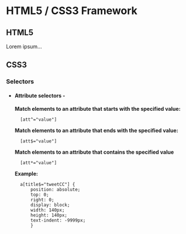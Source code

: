 HTML5 / CSS3 Framework
======================

HTML5
-----

Lorem ipsum...


CSS3
----

### Selectors


* #### Attribute selectors -

    **Match elements to an attribute that starts with the specified value:**

        [att^="value"] 

    **Match elements to an attribute that ends with the specified value:**

        [att$="value"]

    **Match elements to an attribute that contains the specified value**

        [att*="value"]


    **Example:**

        a[title$="tweetCC"] {
		    position: absolute;
		    top: 0;
		    right: 0;
		    display: block;
		    width: 140px;
		    height: 140px;
		    text-indent: -9999px;
		    }


